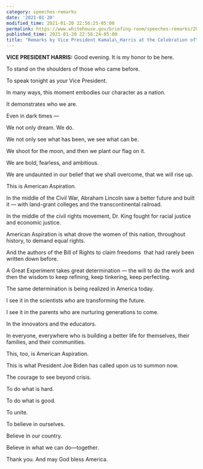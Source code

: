 ```yaml
---
category: speeches-remarks
date: '2021-01-20'
modified_time: 2021-01-20 22:56:25-05:00
permalink: https://www.whitehouse.gov/briefing-room/speeches-remarks/2021/01/20/remarks-by-vice-president-kamala-harris-at-the-celebration-of-america/
published_time: 2021-01-20 22:56:24-05:00
title: "Remarks by Vice President Kamala\_Harris at the Celebration of\_America"
---
```

 
**VICE PRESIDENT HARRIS:** Good evening. It is my honor to be here.

To stand on the shoulders of those who came before. 

To speak tonight as your Vice President.

In many ways, this moment embodies our character as a nation.

It demonstrates who we are. 

Even in dark times —

We not only dream. We do. 

We not only see what has been, we see what can be. 

We shoot for the moon, and then we plant our flag on it. 

We are bold, fearless, and ambitious. 

We are undaunted in our belief that we shall overcome, that we will rise
up.

This is American Aspiration. 

In the middle of the Civil War, Abraham Lincoln saw a better future and
built it — with land-grant colleges and the transcontinental railroad. 

In the middle of the civil rights movement, Dr. King fought for racial
justice and economic justice.

American Aspiration is what drove the women of this nation, throughout
history, to demand equal rights.

And the authors of the Bill of Rights to claim freedoms  that had rarely
been written down before.

A Great Experiment takes great determination — the will to do the
work and then the wisdom to keep refining, keep tinkering, keep
perfecting.

The same determination is being realized in America today. 

I see it in the scientists who are transforming the future.

I see it in the parents who are nurturing generations to come.

In the innovators and the educators.

In everyone, everywhere who is building a better life for themselves,
their families, and their communities.

This, too, is American Aspiration. 

This is what President Joe Biden has called upon us to summon now.

The courage to see beyond crisis.

To do what is hard.

To do what is good. 

To unite.

To believe in ourselves.

Believe in our country. 

Believe in what we can do—together.

Thank you. And may God bless America.
